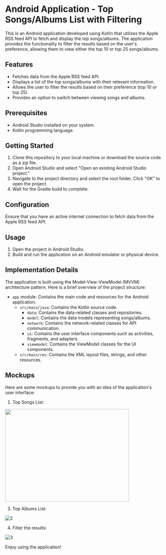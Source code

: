 # Android Application - Top Songs/Albums List with Filtering

This is an Android application developed using Kotlin that utilizes the Apple RSS feed API to fetch and display the top songs/albums. The application provides the functionality to filter the results based on the user's preference, allowing them to view either the top 10 or top 25 songs/albums.

## Features

- Fetches data from the Apple RSS feed API.
- Displays a list of the top songs/albums with their relevant information.
- Allows the user to filter the results based on their preference (top 10 or top 25).
- Provides an option to switch between viewing songs and albums.

## Prerequisites

- Android Studio installed on your system.
- Kotlin programming language.

## Getting Started

1. Clone this repository to your local machine or download the source code as a zip file.
2. Open Android Studio and select "Open an existing Android Studio project."
3. Navigate to the project directory and select the root folder. Click "OK" to open the project.
4. Wait for the Gradle build to complete.

## Configuration

Ensure that you have an active internet connection to fetch data from the Apple RSS feed API.

## Usage

1. Open the project in Android Studio.
2. Build and run the application on an Android emulator or physical device.

## Implementation Details

The application is built using the Model-View-ViewModel (MVVM) architecture pattern. Here is a brief overview of the project structure:

- `app` module: Contains the main code and resources for the Android application.
  - `src/main/java`: Contains the Kotlin source code.
    - `data`: Contains the data-related classes and repositories.
    - `model`: Contains the data models representing songs/albums.
    - `network`: Contains the network-related classes for API communication.
    - `ui`: Contains the user interface components such as activities, fragments, and adapters.
    - `viewmodel`: Contains the ViewModel classes for the UI components.
  - `src/main/res`: Contains the XML layout files, strings, and other resources.

## Mockups
Here are some mockups to provide you with an idea of the application's user interface:
1. Top Songs List:

<img src="https://github.com/HASSANI-ELMEHDI/TopSongsAlbumsApp_Kotlin/assets/105174552/cce56554-bb38-4390-8900-4ab802c5d735" height="300" width="400">

3. Top Albums List:


![2](https://github.com/HASSANI-ELMEHDI/TopSongsAlbumsApp_Kotlin/assets/105174552/be2294d9-28d0-443a-909a-37fb0afc83f8)

4. Filter the results:
   
![3](https://github.com/HASSANI-ELMEHDI/TopSongsAlbumsApp_Kotlin/assets/105174552/81a70c05-164f-464a-b518-f1cdae6cc46d)


Enjoy using the application!
